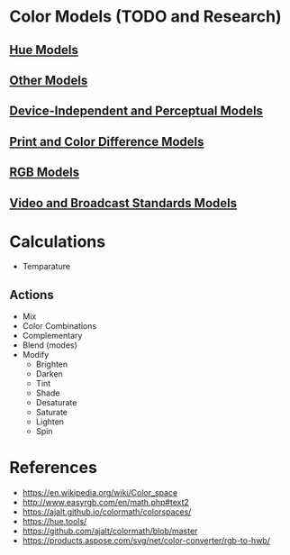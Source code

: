 # Color Models (TODO and Research)

## [Hue Models](./hue/TODO.md)

## [Other Models](./other/TODO.md)

## [Device-Independent and Perceptual Models](./perceptual/TODO.md)

## [Print and Color Difference Models](./print/TODO.md)

## [RGB Models](./rgb/TODO.md)

## [Video and Broadcast Standards Models](./video/TODO.md)

# Calculations
- Temparature

## Actions
- Mix
- Color Combinations
- Complementary
- Blend (modes)
- Modify
  - Brighten
  - Darken
  - Tint
  - Shade
  - Desaturate
  - Saturate
  - Lighten
  - Spin

# References

- https://en.wikipedia.org/wiki/Color_space
- http://www.easyrgb.com/en/math.php#text2
- https://ajalt.github.io/colormath/colorspaces/
- https://hue.tools/
- https://github.com/ajalt/colormath/blob/master
- https://products.aspose.com/svg/net/color-converter/rgb-to-hwb/